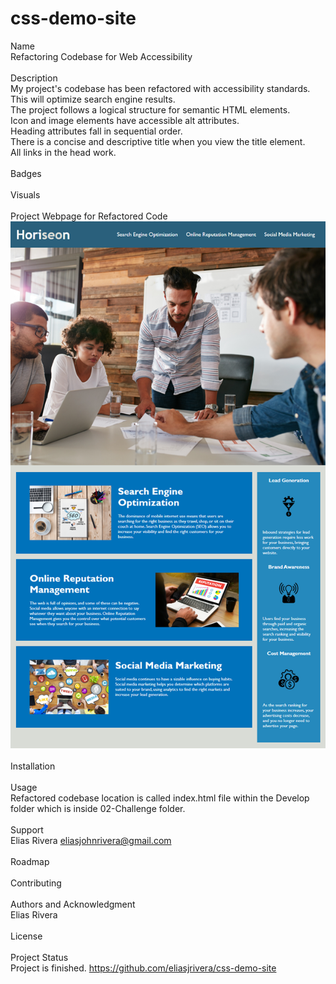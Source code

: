 # css-demo-site
Name
<br>
Refactoring Codebase for Web Accessibility 
<br>
<br>
Description
<br>
My project's codebase has been refactored with accessibility standards. This will optimize search engine results.
<br>
The project follows a logical structure for semantic HTML elements. 
<br>
Icon and image elements have accessible alt attributes.
<br>
Heading attributes fall in sequential order. 
<br>
There is a concise and descriptive title when you view the title element. 
<br>
All links in the head work. 
<br>
<br>
Badges
<br>
<br>
Visuals
<br>
<br>
Project Webpage for Refactored Code
<br>
![Alt text](https://github.com/eliasjrivera/css-demo-site/blob/main/02-Challenge/Assets/01-html-css-git-homework-demo.png?raw%3Dtrue)
<br>
<br>
Installation
<br>
<br>
Usage
<br>
Refactored codebase location is called index.html file within the Develop folder which is inside 02-Challenge folder. 
<br>
<br>
Support
<br>
Elias Rivera
eliasjohnrivera@gmail.com
<br>
<br>
Roadmap
<br>
<br>
Contributing
<br>
<br>
Authors and Acknowledgment 
<br>
Elias Rivera
<br>
<br>
License
<br>
<br>
Project Status 
<br>
Project is finished. 
https://github.com/eliasjrivera/css-demo-site
